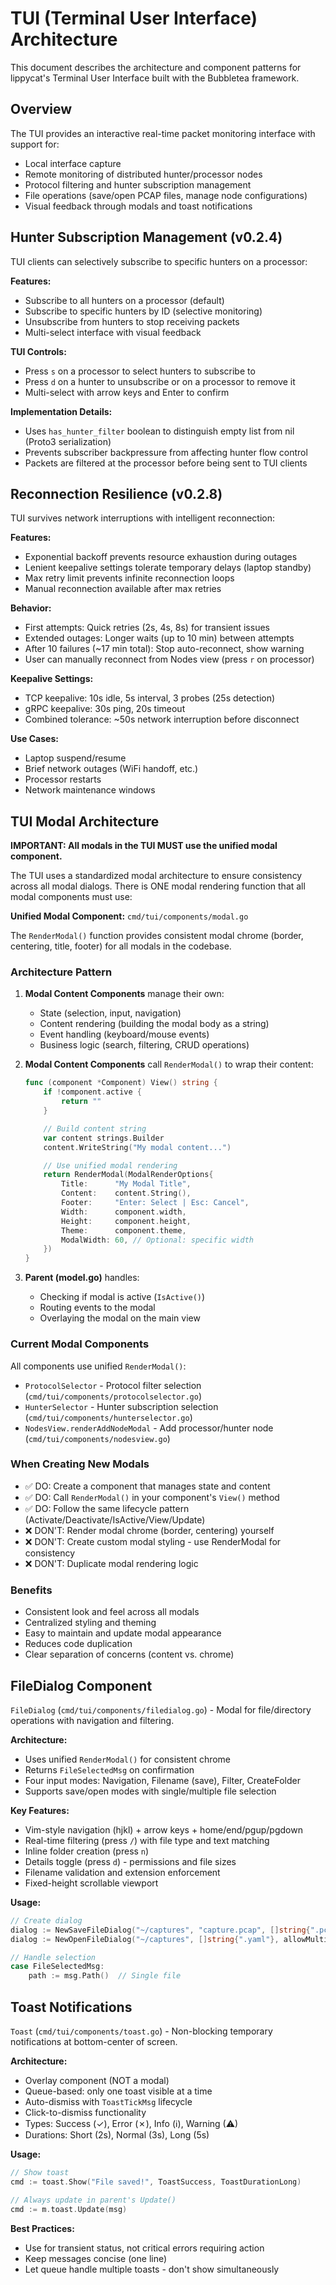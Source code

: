 # TUI (Terminal User Interface) Architecture

This document describes the architecture and component patterns for lippycat's Terminal User Interface built with the Bubbletea framework.

## Overview

The TUI provides an interactive real-time packet monitoring interface with support for:
- Local interface capture
- Remote monitoring of distributed hunter/processor nodes
- Protocol filtering and hunter subscription management
- File operations (save/open PCAP files, manage node configurations)
- Visual feedback through modals and toast notifications

## Hunter Subscription Management (v0.2.4)

TUI clients can selectively subscribe to specific hunters on a processor:

**Features:**
- Subscribe to all hunters on a processor (default)
- Subscribe to specific hunters by ID (selective monitoring)
- Unsubscribe from hunters to stop receiving packets
- Multi-select interface with visual feedback

**TUI Controls:**
- Press `s` on a processor to select hunters to subscribe to
- Press `d` on a hunter to unsubscribe or on a processor to remove it
- Multi-select with arrow keys and Enter to confirm

**Implementation Details:**
- Uses `has_hunter_filter` boolean to distinguish empty list from nil (Proto3 serialization)
- Prevents subscriber backpressure from affecting hunter flow control
- Packets are filtered at the processor before being sent to TUI clients

## Reconnection Resilience (v0.2.8)

TUI survives network interruptions with intelligent reconnection:

**Features:**
- Exponential backoff prevents resource exhaustion during outages
- Lenient keepalive settings tolerate temporary delays (laptop standby)
- Max retry limit prevents infinite reconnection loops
- Manual reconnection available after max retries

**Behavior:**
- First attempts: Quick retries (2s, 4s, 8s) for transient issues
- Extended outages: Longer waits (up to 10 min) between attempts
- After 10 failures (~17 min total): Stop auto-reconnect, show warning
- User can manually reconnect from Nodes view (press `r` on processor)

**Keepalive Settings:**
- TCP keepalive: 10s idle, 5s interval, 3 probes (25s detection)
- gRPC keepalive: 30s ping, 20s timeout
- Combined tolerance: ~50s network interruption before disconnect

**Use Cases:**
- Laptop suspend/resume
- Brief network outages (WiFi handoff, etc.)
- Processor restarts
- Network maintenance windows

## TUI Modal Architecture

**IMPORTANT: All modals in the TUI MUST use the unified modal component.**

The TUI uses a standardized modal architecture to ensure consistency across all modal dialogs. There is ONE modal rendering function that all modal components must use:

**Unified Modal Component:** `cmd/tui/components/modal.go`

The `RenderModal()` function provides consistent modal chrome (border, centering, title, footer) for all modals in the codebase.

### Architecture Pattern

1. **Modal Content Components** manage their own:
   - State (selection, input, navigation)
   - Content rendering (building the modal body as a string)
   - Event handling (keyboard/mouse events)
   - Business logic (search, filtering, CRUD operations)

2. **Modal Content Components** call `RenderModal()` to wrap their content:
   ```go
   func (component *Component) View() string {
       if !component.active {
           return ""
       }

       // Build content string
       var content strings.Builder
       content.WriteString("My modal content...")

       // Use unified modal rendering
       return RenderModal(ModalRenderOptions{
           Title:      "My Modal Title",
           Content:    content.String(),
           Footer:     "Enter: Select | Esc: Cancel",
           Width:      component.width,
           Height:     component.height,
           Theme:      component.theme,
           ModalWidth: 60, // Optional: specific width
       })
   }
   ```

3. **Parent (model.go)** handles:
   - Checking if modal is active (`IsActive()`)
   - Routing events to the modal
   - Overlaying the modal on the main view

### Current Modal Components

All components use unified `RenderModal()`:
- `ProtocolSelector` - Protocol filter selection (`cmd/tui/components/protocolselector.go`)
- `HunterSelector` - Hunter subscription selection (`cmd/tui/components/hunterselector.go`)
- `NodesView.renderAddNodeModal` - Add processor/hunter node (`cmd/tui/components/nodesview.go`)

### When Creating New Modals

- ✅ DO: Create a component that manages state and content
- ✅ DO: Call `RenderModal()` in your component's `View()` method
- ✅ DO: Follow the same lifecycle pattern (Activate/Deactivate/IsActive/View/Update)
- ❌ DON'T: Render modal chrome (border, centering) yourself
- ❌ DON'T: Create custom modal styling - use RenderModal for consistency
- ❌ DON'T: Duplicate modal rendering logic

### Benefits

- Consistent look and feel across all modals
- Centralized styling and theming
- Easy to maintain and update modal appearance
- Reduces code duplication
- Clear separation of concerns (content vs. chrome)

## FileDialog Component

`FileDialog` (`cmd/tui/components/filedialog.go`) - Modal for file/directory operations with navigation and filtering.

**Architecture:**
- Uses unified `RenderModal()` for consistent chrome
- Returns `FileSelectedMsg` on confirmation
- Four input modes: Navigation, Filename (save), Filter, CreateFolder
- Supports save/open modes with single/multiple file selection

**Key Features:**
- Vim-style navigation (hjkl) + arrow keys + home/end/pgup/pgdown
- Real-time filtering (press `/`) with file type and text matching
- Inline folder creation (press `n`)
- Details toggle (press `d`) - permissions and file sizes
- Filename validation and extension enforcement
- Fixed-height scrollable viewport

**Usage:**
```go
// Create dialog
dialog := NewSaveFileDialog("~/captures", "capture.pcap", []string{".pcap"})
dialog := NewOpenFileDialog("~/captures", []string{".yaml"}, allowMultiple)

// Handle selection
case FileSelectedMsg:
    path := msg.Path()  // Single file
```

## Toast Notifications

`Toast` (`cmd/tui/components/toast.go`) - Non-blocking temporary notifications at bottom-center of screen.

**Architecture:**
- Overlay component (NOT a modal)
- Queue-based: only one toast visible at a time
- Auto-dismiss with `ToastTickMsg` lifecycle
- Click-to-dismiss functionality
- Types: Success (✓), Error (✗), Info (ℹ), Warning (⚠)
- Durations: Short (2s), Normal (3s), Long (5s)

**Usage:**
```go
// Show toast
cmd := toast.Show("File saved!", ToastSuccess, ToastDurationLong)

// Always update in parent's Update()
cmd := m.toast.Update(msg)
```

**Best Practices:**
- Use for transient status, not critical errors requiring action
- Keep messages concise (one line)
- Let queue handle multiple toasts - don't show simultaneously

